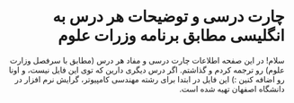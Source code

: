 <div dir="rtl">
  
# چارت درسی و توضیحات هر درس به انگلیسی مطابق برنامه وزرات علوم
سلام! در این صفحه اطلاعات چارت درسی و مفاد هر درس (مطابق با سرفصل وزارت علوم) رو ترجمه کردم و گذاشتم.
اگر درس دیگری دارین که توی این فایل نیست، و اونا رو اضافه کنین :)
این فایل در ابتدا برای رشته مهندسی کامپیوتر، گرایش نرم افزار در دانشگاه اصفهان تهیه شده است.
